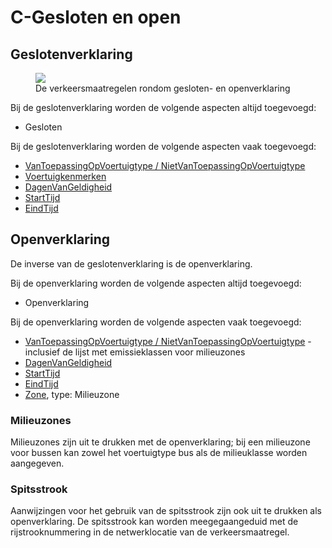 # C-Gesloten en open



## Geslotenverklaring

<figure  style="width:100%">
<img src="./hoofdstukken/media/geslotenverklaring.PNG">
<figcaption>De verkeersmaatregelen rondom gesloten- en openverklaring</caption>
</figure>


Bij de geslotenverklaring worden de volgende aspecten altijd toegevoegd:
* Gesloten

Bij de geslotenverklaring worden de volgende aspecten vaak toegevoegd:

* [VanToepassingOpVoertuigtype / NietVanToepassingOpVoertuigtype](#voertuigtypen) 
* [Voertuigkenmerken](#voertuigkenmerken)
* [DagenVanGeldigheid](#dag-en-uur)
* [StartTijd](#dag-en-uur)
* [EindTijd](#dag-en-uur)


## Openverklaring 
De inverse van de geslotenverklaring is de openverklaring. 


Bij de openverklaring worden de volgende aspecten altijd toegevoegd:
* Openverklaring

Bij de openverklaring worden de volgende aspecten vaak toegevoegd:

* [VanToepassingOpVoertuigtype / NietVanToepassingOpVoertuigtype](#voertuigtypen) - inclusief de lijst met emissieklassen voor milieuzones
* [DagenVanGeldigheid](#dag-en-uur)
* [StartTijd](#dag-en-uur)
* [EindTijd](#dag-en-uur)
* [Zone](#zone), type: Milieuzone


### Milieuzones
Milieuzones zijn uit te drukken met de openverklaring; bij een milieuzone voor bussen kan zowel het voertuigtype bus als de milieuklasse worden aangegeven. 

### Spitsstrook
Aanwijzingen voor het gebruik van de spitsstrook zijn ook uit te drukken als openverklaring. De spitsstrook kan worden meegegaangeduid met de rijstrooknummering in de netwerklocatie van de verkeersmaatregel.